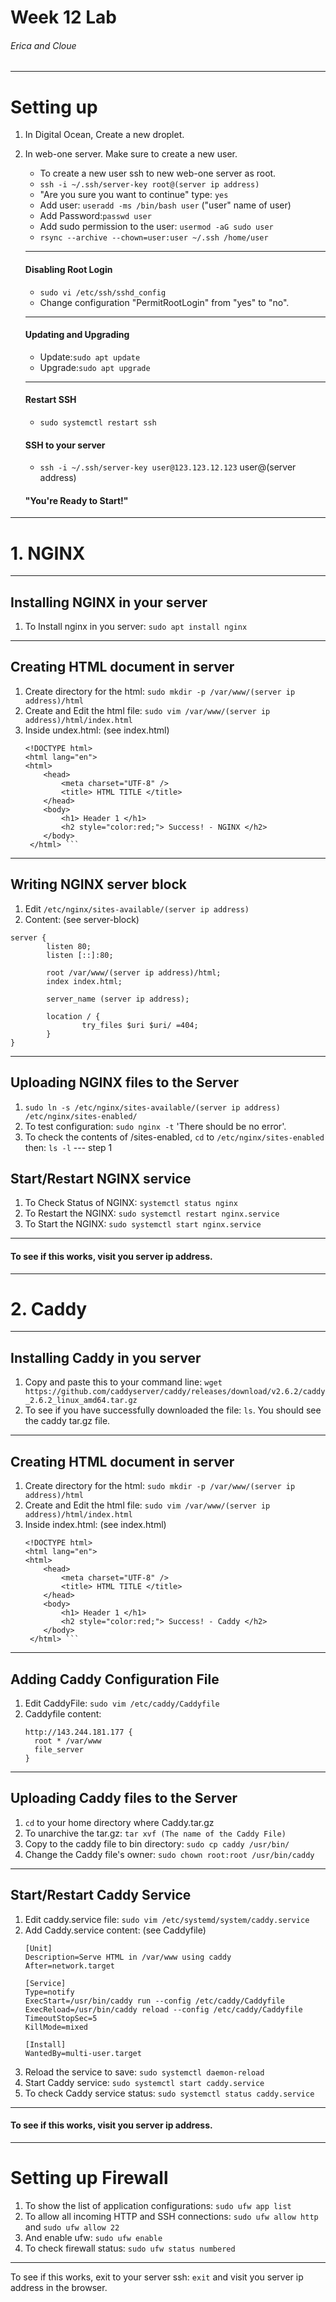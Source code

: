 # Week 12 Lab
###### Erica and Cloue
---
# Setting up
1. In Digital Ocean, Create a new droplet.
2. In web-one server. Make sure to create a new user.
   - To create a new user ssh to new web-one server as root.
   - ``` ssh -i ~/.ssh/server-key root@(server ip address) ```
   - "Are you sure you want to continue" type: ``` yes ```
   - Add user: ``` useradd -ms /bin/bash user ``` ("user" name of user)
   - Add Password:``` passwd user ```
   - Add sudo permission to the user: ``` usermod -aG sudo user ```
   - ``` rsync --archive --chown=user:user ~/.ssh /home/user ```
   ---
   #### Disabling Root Login
   - ``` sudo vi /etc/ssh/sshd_config ```
   - Change configuration "PermitRootLogin" from "yes" to "no".
   ---
   #### Updating and Upgrading
   - Update:``` sudo apt update ```
   - Upgrade:``` sudo apt upgrade ```
   ---
   #### Restart SSH
   - ``` sudo systemctl restart ssh ```
   
   #### SSH to your server
   -  ``` ssh -i ~/.ssh/server-key user@123.123.12.123 ``` user@(server address)
   
   #### "You're Ready to Start!"
---
# 1. NGINX
---
## Installing NGINX in your server
1. To Install nginx in you server:  ``` sudo apt install nginx ```
---
## Creating HTML document in server
1. Create directory for the html: ``` sudo mkdir -p /var/www/(server ip address)/html ```
2. Create and Edit the html file: ``` sudo vim /var/www/(server ip address)/html/index.html ```
3. Inside undex.html: (see index.html)
    ``` 
    <!DOCTYPE html>
    <html lang="en">
    <html>
        <head>
            <meta charset="UTF-8" />
            <title> HTML TITLE </title>
        </head>
        <body>
            <h1> Header 1 </h1>
            <h2 style="color:red;"> Success! - NGINX </h2>
        </body>
     </html> ```
---
## Writing NGINX server block
1. Edit  ``` /etc/nginx/sites-available/(server ip address) ```
2. Content: (see server-block)
```
server {
        listen 80;
        listen [::]:80;

        root /var/www/(server ip address)/html;
        index index.html;

        server_name (server ip address);

        location / {
                try_files $uri $uri/ =404;
        }
}
```
---
## Uploading NGINX files to the Server
1. ``` sudo ln -s /etc/nginx/sites-available/(server ip address) /etc/nginx/sites-enabled/ ```
2. To test configuration: ``` sudo nginx -t ``` 'There should be no error'.
3. To check the contents of /sites-enabled, ``` cd ``` to ```/etc/nginx/sites-enabled ``` then: ``` ls -l ```
--- step 1
## Start/Restart NGINX service
1. To Check Status of NGINX: ``` systemctl status nginx ```
2. To Restart the NGINX: ``` sudo systemctl restart nginx.service ```
3. To Start the NGINX: ``` sudo systemctl start nginx.service ```
---
#### To see if this works, visit you server ip address.
---
# 2. Caddy
---
## Installing Caddy in you server
1. Copy and paste this to your command line: 
``` wget https://github.com/caddyserver/caddy/releases/download/v2.6.2/caddy_2.6.2_linux_amd64.tar.gz ```
2. To see if you have successfully downloaded the file: ``` ls ```. You should see the caddy tar.gz file.
---
## Creating HTML document in server
1. Create directory for the html: ``` sudo mkdir -p /var/www/(server ip address)/html ```
2. Create and Edit the html file: ``` sudo vim /var/www/(server ip address)/html/index.html ```
3. Inside index.html: (see index.html)
    ``` 
    <!DOCTYPE html>
    <html lang="en">
    <html>
        <head>
            <meta charset="UTF-8" />
            <title> HTML TITLE </title>
        </head>
        <body>
            <h1> Header 1 </h1>
            <h2 style="color:red;"> Success! - Caddy </h2>
        </body>
     </html> ```
---
## Adding Caddy Configuration File
1. Edit CaddyFile: ``` sudo vim /etc/caddy/Caddyfile ```
2. Caddyfile content: 
    ```
    http://143.244.181.177 {
      root * /var/www
      file_server
    }
    ```
---
## Uploading Caddy files to the Server
1. ``` cd ``` to your home directory where Caddy.tar.gz
2. To unarchive the tar.gz: ``` tar xvf (The name of the Caddy File) ```
3. Copy to the caddy file to bin directory: ``` sudo cp caddy /usr/bin/ ```
4. Change the Caddy file's owner: ``` sudo chown root:root /usr/bin/caddy ```
---
## Start/Restart Caddy Service
1. Edit caddy.service file: ``` sudo vim /etc/systemd/system/caddy.service ```
2. Add Caddy.service content: (see Caddyfile)
    ```
    [Unit]
    Description=Serve HTML in /var/www using caddy
    After=network.target

    [Service]
    Type=notify
    ExecStart=/usr/bin/caddy run --config /etc/caddy/Caddyfile
    ExecReload=/usr/bin/caddy reload --config /etc/caddy/Caddyfile
    TimeoutStopSec=5
    KillMode=mixed

    [Install]
    WantedBy=multi-user.target
    ```
3. Reload the service to save: ``` sudo systemctl daemon-reload ```
4. Start Caddy service: ``` sudo systemctl start caddy.service ```
5. To check Caddy service status: ``` sudo systemctl status caddy.service ```
---
#### To see if this works, visit you server ip address.
---

# Setting up Firewall
1. To show the list of application configurations: ``` sudo ufw app list ```
2. To allow all incoming HTTP and SSH connections:
    ``` sudo ufw allow http ``` and ``` sudo ufw allow 22 ```
3. And enable ufw: ``` sudo ufw enable ```
4. To check firewall status: ``` sudo ufw status numbered ```
---
To see if this works, exit to your server ssh: ``` exit ```
and visit you server ip address in the browser.
